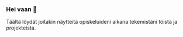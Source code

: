 ### Hei vaan 👋

Täältä löydät joitakin näytteitä opiskeluideni aikana tekemistäni töistä ja projekteista.


<!--
**jeBreite/jeBreite** is a ✨ _special_ ✨ repository because its `README.md` (this file) appears on your GitHub profile.

Here are some ideas to get you started:

- 🔭 I’m currently working on ...
- 🌱 I’m currently learning ...
- 👯 I’m looking to collaborate on ...
- 🤔 I’m looking for help with ...
- 💬 Ask me about ...
- 📫 How to reach me: ...
- 😄 Pronouns: ...
- ⚡ Fun fact: ...

*Under construction...* 🚧
-->
